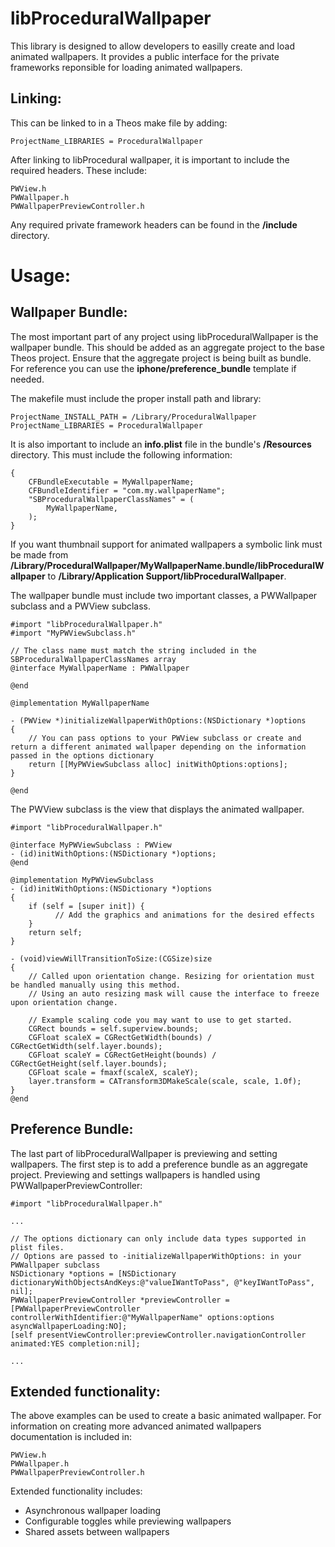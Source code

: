 # libProceduralWallpaper

This library is designed to allow developers to easilly create and load animated wallpapers. It provides a public interface for the private frameworks reponsible for loading animated wallpapers.

## Linking:

This can be linked to in a Theos make file by adding:
```
ProjectName_LIBRARIES = ProceduralWallpaper
```

After linking to libProcedural wallpaper, it is important to include the required headers. These include:
```
PWView.h
PWWallpaper.h
PWWallpaperPreviewController.h
```

Any required private framework headers can be found in the **/include** directory.

# Usage:

## Wallpaper Bundle:

The most important part of any project using libProceduralWallpaper is the wallpaper bundle. This should be added as an aggregate project to the base Theos project. Ensure that the aggregate project is being built as bundle. For reference you can use the **iphone/preference_bundle** template if needed.

The makefile must include the proper install path and library:
```
ProjectName_INSTALL_PATH = /Library/ProceduralWallpaper
ProjectName_LIBRARIES = ProceduralWallpaper
```

It is also important to include an **info.plist** file in the bundle's **/Resources** directory. This must include the following information:
```
{
	CFBundleExecutable = MyWallpaperName;
	CFBundleIdentifier = "com.my.wallpaperName";
	"SBProceduralWallpaperClassNames" = (
		MyWallpaperName,
	);
}
```

If you want thumbnail support for animated wallpapers a symbolic link must be made from **/Library/ProceduralWallpaper/MyWallpaperName.bundle/libProceduralWallpaper** to **/Library/Application Support/libProceduralWallpaper**.

The wallpaper bundle must include two important classes, a PWWallpaper subclass and a PWView subclass.
```
#import "libProceduralWallpaper.h"
#import "MyPWViewSubclass.h"

// The class name must match the string included in the SBProceduralWallpaperClassNames array
@interface MyWallpaperName : PWWallpaper

@end

@implementation MyWallpaperName

- (PWView *)initializeWallpaperWithOptions:(NSDictionary *)options
{
    // You can pass options to your PWView subclass or create and return a different animated wallpaper depending on the information passed in the options dictionary
    return [[MyPWViewSubclass alloc] initWithOptions:options];
}

@end
```
The PWView subclass is the view that displays the animated wallpaper.
```
#import "libProceduralWallpaper.h"

@interface MyPWViewSubclass : PWView
- (id)initWithOptions:(NSDictionary *)options;
@end

@implementation MyPWViewSubclass
- (id)initWithOptions:(NSDictionary *)options
{
    if (self = [super init]) {
          // Add the graphics and animations for the desired effects
    }
    return self;
}

- (void)viewWillTransitionToSize:(CGSize)size
{
    // Called upon orientation change. Resizing for orientation must be handled manually using this method.
    // Using an auto resizing mask will cause the interface to freeze upon orientation change.
    
    // Example scaling code you may want to use to get started.
    CGRect bounds = self.superview.bounds;
    CGFloat scaleX = CGRectGetWidth(bounds) / CGRectGetWidth(self.layer.bounds);
    CGFloat scaleY = CGRectGetHeight(bounds) / CGRectGetHeight(self.layer.bounds);
    CGFloat scale = fmaxf(scaleX, scaleY);
    layer.transform = CATransform3DMakeScale(scale, scale, 1.0f);
}
@end
```

## Preference Bundle:

The last part of libProceduralWallpaper is previewing and setting wallpapers. The first step is to add a preference bundle as an aggregate project. Previewing and settings wallpapers is handled using PWWallpaperPreviewController:
```
#import "libProceduralWallpaper.h"

...

// The options dictionary can only include data types supported in plist files.
// Options are passed to -initializeWallpaperWithOptions: in your PWWallpaper subclass
NSDictionary *options = [NSDictionary dictionaryWithObjectsAndKeys:@"valueIWantToPass", @"keyIWantToPass", nil];
PWWallpaperPreviewController *previewController = [PWWallpaperPreviewController controllerWithIdentifier:@"MyWallpaperName" options:options asyncWallpaperLoading:NO];
[self presentViewController:previewController.navigationController animated:YES completion:nil];

...

```

## Extended functionality:

The above examples can be used to create a basic animated wallpaper. For information on creating more advanced animated wallpapers documentation is included in:
```
PWView.h
PWWallpaper.h
PWWallpaperPreviewController.h
```

Extended functionality includes:
* Asynchronous wallpaper loading
* Configurable toggles while previewing wallpapers
* Shared assets between wallpapers
